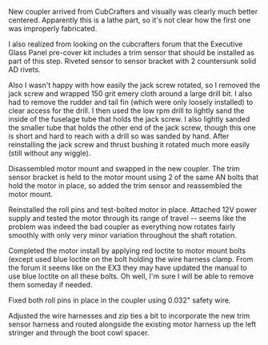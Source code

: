 New coupler arrived from CubCrafters and visually was clearly much better centered. Apparently this is a lathe part, so it's not clear how the first one was improperly fabricated.

I also realized from looking on the cubcrafters forum that the Executive Glass Panel pre-cover kit includes a trim sensor that should be installed as part of this step. Riveted sensor to sensor bracket with 2 countersunk solid AD rivets.

Also I wasn't happy with how easily the jack screw rotated, so I removed the jack screw and wrapped 150 grit emery cloth around a large drill bit. I also had to remove the rudder and tail fin (which were only loosely installed) to clear access for the drill. I then used the low rpm drill to lightly sand the inside of the fuselage tube that holds the jack screw. I also lightly sanded the smaller tube that holds the other end of the jack screw, though this one is short and hard to reach with a drill so was sanded by hand. After reinstalling the jack screw and thrust bushing it rotated much more easily (still without any wiggle).

Disassembled motor mount and swapped in the new coupler. The trim sensor bracket is held to the motor mount using 2 of the same AN bolts that hold the motor in place, so added the trim sensor and reassembled the motor mount.

Reinstalled the roll pins and test-bolted motor in place. Attached 12V power supply and tested the motor through its range of travel -- seems like the problem was indeed the bad coupler as everything now rotates fairly smoothly with only very minor variation throughout the shaft rotation.

Completed the motor install by applying red loctite to motor mount bolts (except used blue loctite on the bolt holding the wire harness clamp. From the forum it seems like on the EX3 they may have updated the manual to use blue loctite on all these bolts. Oh well, I'm sure I will be able to remove them someday if needed.

Fixed both roll pins in place in the coupler using 0.032" safety wire.

Adjusted the wire harnesses and zip ties a bit to incorporate the new trim sensor harness and routed alongside the existing motor harness up the left stringer and through the boot cowl spacer.
